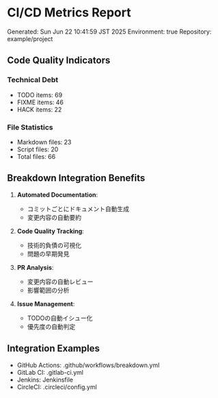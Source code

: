 # CI/CD Metrics Report

Generated: Sun Jun 22 10:41:59 JST 2025
Environment: true
Repository: example/project

## Code Quality Indicators

### Technical Debt
- TODO items:       69
- FIXME items:       46
- HACK items:       22

### File Statistics
- Markdown files:       23
- Script files:       20
- Total files:       66

## Breakdown Integration Benefits

1. **Automated Documentation**: 
   - コミットごとにドキュメント自動生成
   - 変更内容の自動要約

2. **Code Quality Tracking**:
   - 技術的負債の可視化
   - 問題の早期発見

3. **PR Analysis**:
   - 変更内容の自動レビュー
   - 影響範囲の分析

4. **Issue Management**:
   - TODOの自動イシュー化
   - 優先度の自動判定

## Integration Examples

- GitHub Actions: .github/workflows/breakdown.yml
- GitLab CI: .gitlab-ci.yml
- Jenkins: Jenkinsfile
- CircleCI: .circleci/config.yml

